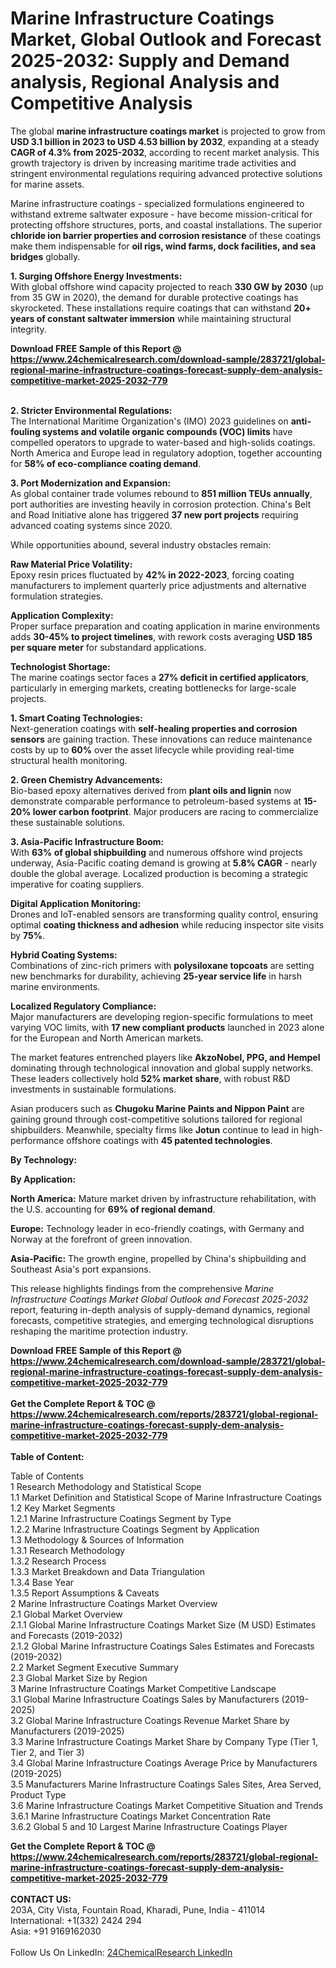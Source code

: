 <h1>Marine Infrastructure Coatings Market, Global Outlook and Forecast 2025-2032: Supply and Demand analysis, Regional Analysis and Competitive Analysis</h1><p>The global <strong>marine infrastructure coatings market</strong> is projected to grow from <strong>USD 3.1 billion in 2023 to USD 4.53 billion by 2032</strong>, expanding at a steady <strong>CAGR of 4.3% from 2025-2032</strong>, according to recent market analysis. This growth trajectory is driven by increasing maritime trade activities and stringent environmental regulations requiring advanced protective solutions for marine assets.</p><p>Marine infrastructure coatings - specialized formulations engineered to withstand extreme saltwater exposure - have become mission-critical for protecting offshore structures, ports, and coastal installations. The superior <strong>chloride ion barrier properties and corrosion resistance</strong> of these coatings make them indispensable for <strong>oil rigs, wind farms, dock facilities, and sea bridges</strong> globally.</p><p><strong>1. Surging Offshore Energy Investments:</strong><br>
With global offshore wind capacity projected to reach <strong>330 GW by 2030</strong> (up from 35 GW in 2020), the demand for durable protective coatings has skyrocketed. These installations require coatings that can withstand <strong>20+ years of constant saltwater immersion</strong> while maintaining structural integrity.</p><div><b>Download FREE Sample of this Report @ 
            <a href="https://www.24chemicalresearch.com/download-sample/283721/global-regional-marine-infrastructure-coatings-forecast-supply-dem-analysis-competitive-market-2025-2032-779">
            https://www.24chemicalresearch.com/download-sample/283721/global-regional-marine-infrastructure-coatings-forecast-supply-dem-analysis-competitive-market-2025-2032-779</a></b></div><br><p><strong>2. Stricter Environmental Regulations:</strong><br>
The International Maritime Organization's (IMO) 2023 guidelines on <strong>anti-fouling systems and volatile organic compounds (VOC) limits</strong> have compelled operators to upgrade to water-based and high-solids coatings. North America and Europe lead in regulatory adoption, together accounting for <strong>58% of eco-compliance coating demand</strong>.</p><p><strong>3. Port Modernization and Expansion:</strong><br>
As global container trade volumes rebound to <strong>851 million TEUs annually</strong>, port authorities are investing heavily in corrosion protection. China's Belt and Road Initiative alone has triggered <strong>37 new port projects</strong> requiring advanced coating systems since 2020.</p><p>While opportunities abound, several industry obstacles remain:</p><p><strong>Raw Material Price Volatility:</strong><br>
	Epoxy resin prices fluctuated by <strong>42% in 2022-2023</strong>, forcing coating manufacturers to implement quarterly price adjustments and alternative formulation strategies.</p><p><strong>Application Complexity:</strong><br>
	Proper surface preparation and coating application in marine environments adds <strong>30-45% to project timelines</strong>, with rework costs averaging <strong>USD 185 per square meter</strong> for substandard applications.</p><p><strong>Technologist Shortage:</strong><br>
	The marine coatings sector faces a <strong>27% deficit in certified applicators</strong>, particularly in emerging markets, creating bottlenecks for large-scale projects.</p><p><strong>1. Smart Coating Technologies:</strong><br>
Next-generation coatings with <strong>self-healing properties and corrosion sensors</strong> are gaining traction. These innovations can reduce maintenance costs by up to <strong>60%</strong> over the asset lifecycle while providing real-time structural health monitoring.</p><p><strong>2. Green Chemistry Advancements:</strong><br>
Bio-based epoxy alternatives derived from <strong>plant oils and lignin</strong> now demonstrate comparable performance to petroleum-based systems at <strong>15-20% lower carbon footprint</strong>. Major producers are racing to commercialize these sustainable solutions.</p><p><strong>3. Asia-Pacific Infrastructure Boom:</strong><br>
With <strong>63% of global shipbuilding</strong> and numerous offshore wind projects underway, Asia-Pacific coating demand is growing at <strong>5.8% CAGR</strong> - nearly double the global average. Localized production is becoming a strategic imperative for coating suppliers.</p><p><strong>Digital Application Monitoring:</strong><br>
	Drones and IoT-enabled sensors are transforming quality control, ensuring optimal <strong>coating thickness and adhesion</strong> while reducing inspector site visits by <strong>75%</strong>.</p><p><strong>Hybrid Coating Systems:</strong><br>
	Combinations of zinc-rich primers with <strong>polysiloxane topcoats</strong> are setting new benchmarks for durability, achieving <strong>25-year service life</strong> in harsh marine environments.</p><p><strong>Localized Regulatory Compliance:</strong><br>
	Major manufacturers are developing region-specific formulations to meet varying VOC limits, with <strong>17 new compliant products</strong> launched in 2023 alone for the European and North American markets.</p><p>The market features entrenched players like <strong>AkzoNobel, PPG, and Hempel</strong> dominating through technological innovation and global supply networks. These leaders collectively hold <strong>52% market share</strong>, with robust R&amp;D investments in sustainable formulations.</p><p>Asian producers such as <strong>Chugoku Marine Paints and Nippon Paint</strong> are gaining ground through cost-competitive solutions tailored for regional shipbuilders. Meanwhile, specialty firms like <strong>Jotun</strong> continue to lead in high-performance offshore coatings with <strong>45 patented technologies</strong>.</p><p><strong>By Technology:</strong></p><p><strong>By Application:</strong></p><p><strong>North America:</strong> Mature market driven by infrastructure rehabilitation, with the U.S. accounting for <strong>69% of regional demand</strong>.</p><p><strong>Europe:</strong> Technology leader in eco-friendly coatings, with Germany and Norway at the forefront of green innovation.</p><p><strong>Asia-Pacific:</strong> The growth engine, propelled by China's shipbuilding and Southeast Asia's port expansions.</p><p>This release highlights findings from the comprehensive <em>Marine Infrastructure Coatings Market Global Outlook and Forecast 2025-2032</em> report, featuring in-depth analysis of supply-demand dynamics, regional forecasts, competitive strategies, and emerging technological disruptions reshaping the maritime protection industry.</p><div><b>Download FREE Sample of this Report @ 
            <a href="https://www.24chemicalresearch.com/download-sample/283721/global-regional-marine-infrastructure-coatings-forecast-supply-dem-analysis-competitive-market-2025-2032-779">
            https://www.24chemicalresearch.com/download-sample/283721/global-regional-marine-infrastructure-coatings-forecast-supply-dem-analysis-competitive-market-2025-2032-779</a></b></div><br><div><b>Get the Complete Report & TOC @ 
            <a href="https://www.24chemicalresearch.com/reports/283721/global-regional-marine-infrastructure-coatings-forecast-supply-dem-analysis-competitive-market-2025-2032-779">
            https://www.24chemicalresearch.com/reports/283721/global-regional-marine-infrastructure-coatings-forecast-supply-dem-analysis-competitive-market-2025-2032-779</a></b></div><br>
            <b>Table of Content:</b><p>Table of Contents<br />
1 Research Methodology and Statistical Scope<br />
1.1 Market Definition and Statistical Scope of Marine Infrastructure Coatings<br />
1.2 Key Market Segments<br />
1.2.1 Marine Infrastructure Coatings Segment by Type<br />
1.2.2 Marine Infrastructure Coatings Segment by Application<br />
1.3 Methodology & Sources of Information<br />
1.3.1 Research Methodology<br />
1.3.2 Research Process<br />
1.3.3 Market Breakdown and Data Triangulation<br />
1.3.4 Base Year<br />
1.3.5 Report Assumptions & Caveats<br />
2 Marine Infrastructure Coatings Market Overview<br />
2.1 Global Market Overview<br />
2.1.1 Global Marine Infrastructure Coatings Market Size (M USD) Estimates and Forecasts (2019-2032)<br />
2.1.2 Global Marine Infrastructure Coatings Sales Estimates and Forecasts (2019-2032)<br />
2.2 Market Segment Executive Summary<br />
2.3 Global Market Size by Region<br />
3 Marine Infrastructure Coatings Market Competitive Landscape<br />
3.1 Global Marine Infrastructure Coatings Sales by Manufacturers (2019-2025)<br />
3.2 Global Marine Infrastructure Coatings Revenue Market Share by Manufacturers (2019-2025)<br />
3.3 Marine Infrastructure Coatings Market Share by Company Type (Tier 1, Tier 2, and Tier 3)<br />
3.4 Global Marine Infrastructure Coatings Average Price by Manufacturers (2019-2025)<br />
3.5 Manufacturers Marine Infrastructure Coatings Sales Sites, Area Served, Product Type<br />
3.6 Marine Infrastructure Coatings Market Competitive Situation and Trends<br />
3.6.1 Marine Infrastructure Coatings Market Concentration Rate<br />
3.6.2 Global 5 and 10 Largest Marine Infrastructure Coatings Player</p><div><b>Get the Complete Report & TOC @ 
            <a href="https://www.24chemicalresearch.com/reports/283721/global-regional-marine-infrastructure-coatings-forecast-supply-dem-analysis-competitive-market-2025-2032-779">
            https://www.24chemicalresearch.com/reports/283721/global-regional-marine-infrastructure-coatings-forecast-supply-dem-analysis-competitive-market-2025-2032-779</a></b></div><br><b>CONTACT US:</b><br>
            203A, City Vista, Fountain Road, Kharadi, Pune, India - 411014<br>
            International: +1(332) 2424 294<br>
            Asia: +91 9169162030 <br><br>
            Follow Us On LinkedIn: <a href="https://www.linkedin.com/company/24chemicalresearch/">24ChemicalResearch LinkedIn</a>